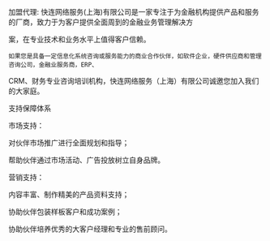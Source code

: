 加盟代理:
快连网络服务(上海)有限公司是一家专注于为金融机构提供产品和服务的厂商，致力于为客户提供全面周到的金融业务管理解决方

 

案，在专业技术和业务水平上值得客户信赖。

 

    如果您是具备一定信息化系统咨询或服务能力的商业合作伙伴，如软件企业，硬件供应商和管理咨询公司，金融业服务商，ERP、

 

CRM、财务专业咨询培训机构，快连网络服务（上海）有限公司诚邀您加入我们的大家庭。

支持保障体系


市场支持：


对伙伴市场推广进行全面规划和指导；

 

帮助伙伴通过市场活动、广告投放树立自身品牌。

 


营销支持：


内容丰富、制作精美的产品资料支持；

 

协助伙伴包装样板客户和成功案例；

 

协助伙伴培养优秀的大客户经理和专业的售前顾问。